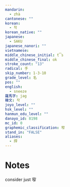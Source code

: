 ```yaml
---
mandarin:
  - zhà
cantonese: ""
korean:
  - 착
korean_native: ""
japanese:
  - SAKU
japanese_nanori: ""
vietnamese:
middle_chinese_initial: t͡s
middle_chinese_final: ɑk
stroke_count: "13"
radical: 手
skip_number: 1-3-10
grade_level: 名
pos: ""
english:
  - sneeze
羅馬字: jag
韓文: 작
joyo_level: ""
hsk_level: ""
hanmun_edu_level: ""
danayo_id: 8198
mc_id: 0
graphemic_classification: 窄
stand_in: "FALSE"
aliases:
  - 搾
---
```


# Notes
consider just 窄
